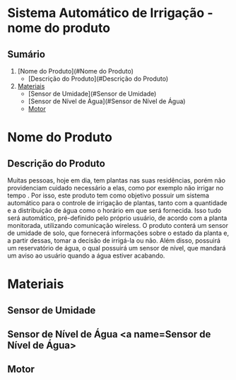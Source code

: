 # Sistema Automático de Irrigação - nome do produto

## Sumário
1. [Nome do Produto](#Nome do Produto)
	* [Descrição do Produto](#Descrição do Produto)
2. [Materiais](#Materiais)
	* [Sensor de Umidade](#Sensor de Umidade)
	* [Sensor de Nível de Água](#Sensor de Nível de Água)
	* [Motor](#Motor)

### 

# <a name=Nome do Produto></a> Nome do Produto
## Descrição do Produto <a name=Descrição do Produto>
Muitas pessoas, hoje em dia, tem plantas nas suas residências, porém não providenciam cuidado necessário a elas, como por exemplo não irrigar no tempo . Por isso, este produto tem como objetivo  possuir um sistema automático para o controle de irrigação de plantas, tanto com a quantidade e a distribuição de água como o horário em que será fornecida. Isso tudo será automático, pré-definido pelo próprio usuário, de acordo com a planta monitorada, utilizando comunicação wireless.
O produto conterá um sensor de umidade de solo, que fornecerá informações sobre o estado da planta e, a partir dessas, tomar a decisão de irrigá-la ou não. Além disso, possuirá um reservatório de água, o qual possuirá um sensor de nível, que mandará um aviso ao usuário quando a água estiver acabando. 

# <a name=Materiais></a> Materiais
## Sensor de Umidade <a name=Sensor de Umidade>
	
## Sensor de Nível de Água <a name=Sensor de Nível de Água>
	
## Motor <a name=Motor>
